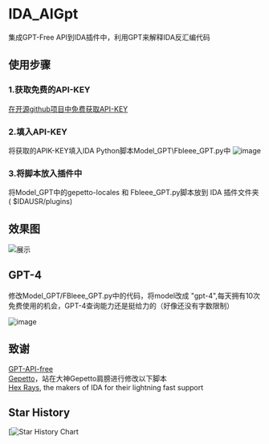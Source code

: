 # IDA_AIGpt
集成GPT-Free API到IDA插件中，利用GPT来解释IDA反汇编代码

## 使用步骤
### 1.获取免费的API-KEY

[在开源github项目中免费获取API-KEY](https://github.com/chatanywhere/GPT_API_free) 

### 2.填入API-KEY
将获取的APIK-KEY填入IDA Python脚本Model_GPT\Fbleee_GPT.py中
![image](https://github.com/FBLeee/IDA_AIGpt/assets/50468890/e363604c-21bc-4cd2-adea-3237615e190a)
   


   
### 3.将脚本放入插件中
将Model_GPT中的gepetto-locales 和 Fbleee_GPT.py脚本放到 IDA 插件文件夹 ( $IDAUSR/plugins)
   
   
            
## 效果图
![展示](https://github.com/FBLeee/IDA_AIGpt/assets/50468890/100f25ca-d8c1-4f11-8c9a-d74c6a91ddd5)

## GPT-4
修改Model_GPT/FBleee_GPT.py中的代码，将model改成 "gpt-4",每天拥有10次免费使用的机会，GPT-4查询能力还是挺给力的（好像还没有字数限制）   

      
![image](https://github.com/FBLeee/IDA_AIGpt/assets/50468890/8666420d-2282-45fa-867e-596ec26447b7)


## 致谢
[GPT-API-free](https://github.com/chatanywhere/GPT_API_free)   
[Gepetto](https://github.com/JusticeRage/Gepetto)，站在大神Gepetto肩膀进行修改以下脚本  
[Hex Rays](https://hex-rays.com/), the makers of IDA for their lightning fast support  



## Star History

[![Star History Chart](https://api.star-history.com/svg?repos=FBLeee/IDA_AIGpt&type=Date)
